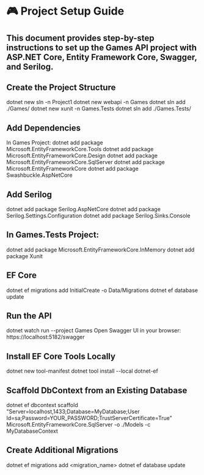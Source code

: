 # 🎮 Project Setup Guide

## This document provides step-by-step instructions to set up the Games API project with ASP.NET Core, Entity Framework Core, Swagger, and Serilog.

## Create the Project Structure
dotnet new sln -n Project1
dotnet new webapi -n Games
dotnet sln add ./Games/
dotnet new xunit -n Games.Tests
dotnet sln add ./Games.Tests/

## Add Dependencies
In Games Project:
dotnet add package Microsoft.EntityFrameworkCore.Tools
dotnet add package Microsoft.EntityFrameworkCore.Design
dotnet add package Microsoft.EntityFrameworkCore.SqlServer
dotnet add package Microsoft.EntityFrameworkCore
dotnet add package Swashbuckle.AspNetCore

## Add Serilog
dotnet add package Serilog.AspNetCore
dotnet add package Serilog.Settings.Configuration
dotnet add package Serilog.Sinks.Console

## In Games.Tests Project:
dotnet add package Microsoft.EntityFrameworkCore.InMemory
dotnet add package Xunit

## EF Core
dotnet ef migrations add InitialCreate -o Data/Migrations
dotnet ef database update

## Run the API
dotnet watch run --project Games
Open Swagger UI in your browser: https://localhost:5182/swagger

## Install EF Core Tools Locally
dotnet new tool-manifest
dotnet tool install --local dotnet-ef

## Scaffold DbContext from an Existing Database
dotnet ef dbcontext scaffold "Server=localhost,1433;Database=MyDatabase;User Id=sa;Password=YOUR_PASSWORD;TrustServerCertificate=True" Microsoft.EntityFrameworkCore.SqlServer -o ./Models -c MyDatabaseContext

## Create Additional Migrations
dotnet ef migrations add <migration_name>
dotnet ef database update
